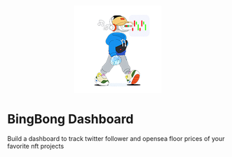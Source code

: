 <p align="center">
  <img src="https://github.com/invisiblefeini/bingbongdashboard/blob/main/images/chartfriend.png" />
</p>


# BingBong Dashboard
Build a dashboard to track twitter follower and opensea floor prices of your favorite nft projects
